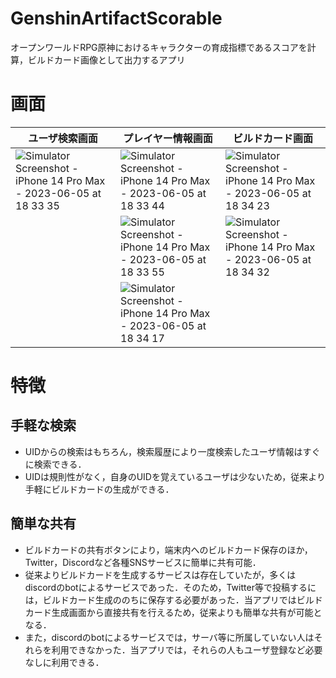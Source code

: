 # GenshinArtifactScorable
オープンワールドRPG原神におけるキャラクターの育成指標であるスコアを計算，ビルドカード画像として出力するアプリ

# 画面
|ユーザ検索画面|プレイヤー情報画面|ビルドカード画面|
|----|----|----|
|![Simulator Screenshot - iPhone 14 Pro Max - 2023-06-05 at 18 33 35](https://github.com/hide9201/GenshinArtifactScorable/assets/65844566/2f168311-832a-49fd-8ba1-e31db1374461)|![Simulator Screenshot - iPhone 14 Pro Max - 2023-06-05 at 18 33 44](https://github.com/hide9201/GenshinArtifactScorable/assets/65844566/6b1587c2-b879-47f6-bb25-f78985308676)|![Simulator Screenshot - iPhone 14 Pro Max - 2023-06-05 at 18 34 23](https://github.com/hide9201/GenshinArtifactScorable/assets/65844566/d431324a-fa8a-4b21-90dd-c7749cdee920)|
||![Simulator Screenshot - iPhone 14 Pro Max - 2023-06-05 at 18 33 55](https://github.com/hide9201/GenshinArtifactScorable/assets/65844566/b7849ed3-3899-4638-891c-8d271923ccb9)|![Simulator Screenshot - iPhone 14 Pro Max - 2023-06-05 at 18 34 32](https://github.com/hide9201/GenshinArtifactScorable/assets/65844566/4252c0e5-310f-461e-a7c2-87152e3889fe)|
||![Simulator Screenshot - iPhone 14 Pro Max - 2023-06-05 at 18 34 17](https://github.com/hide9201/GenshinArtifactScorable/assets/65844566/ad184ac1-717e-47b7-9075-8f431c86c2ee)||
 
# 特徴
## 手軽な検索
- UIDからの検索はもちろん，検索履歴により一度検索したユーザ情報はすぐに検索できる．
- UIDは規則性がなく，自身のUIDを覚えているユーザは少ないため，従来より手軽にビルドカードの生成ができる．

## 簡単な共有
- ビルドカードの共有ボタンにより，端末内へのビルドカード保存のほか，Twitter，Discordなど各種SNSサービスに簡単に共有可能．
- 従来よりビルドカードを生成するサービスは存在していたが，多くはdiscordのbotによるサービスであった．そのため，Twitter等で投稿するには，ビルドカード生成ののちに保存する必要があった．当アプリではビルドカード生成画面から直接共有を行えるため，従来よりも簡単な共有が可能となる．
- また，discordのbotによるサービスでは，サーバ等に所属していない人はそれらを利用できなかった．当アプリでは，それらの人もユーザ登録など必要なしに利用できる．
